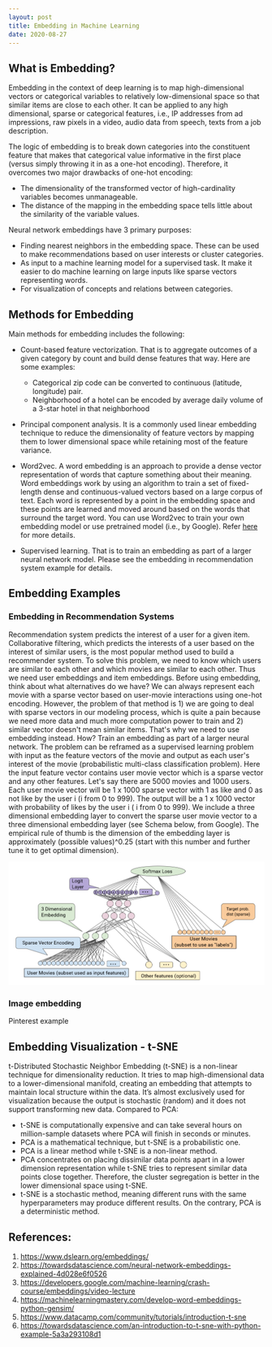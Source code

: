 ```yaml
---
layout: post
title: Embedding in Machine Learning
date: 2020-08-27
---
```


## What is Embedding?
Embedding in the context of deep learning is to map high-dimensional vectors or categorical variables to relatively low-dimensional space so that similar items are close to each other. It can be applied to any high dimensional, sparse or categorical features, i.e., IP addresses from ad impressions, raw pixels in a video, audio data from speech, texts from a job description. 

The logic of embedding is to break down categories into the constituent feature that makes that categorical value informative in the first place (versus simply throwing it in as a one-hot encoding). Therefore, it overcomes two major drawbacks of one-hot encoding:
- The dimensionality of the transformed vector of high-cardinality variables becomes unmanageable.
- The distance of the mapping in the embedding space tells little about the similarity of the variable values.

Neural network embeddings have 3 primary purposes:
- Finding nearest neighbors in the embedding space. These can be used to make recommendations based on user interests or cluster categories.
- As input to a machine learning model for a supervised task. It make it easier to do machine learning on large inputs like sparse vectors representing words.
- For visualization of concepts and relations between categories.

## Methods for Embedding
Main methods for embedding includes the following: 

- Count-based feature vectorization. That is to aggregate outcomes of a given category by count and build dense features that way. Here are some examples:
	- Categorical zip code can be converted to continuous (latitude, longitude) pair.
	- Neighborhood of a hotel can be encoded by average daily volume of a 3-star hotel in that neighborhood

- Principal component analysis. It is a commonly used linear embedding technique to reduce the dimensionality of feature vectors by mapping them to lower dimensional space while retaining most of the feature variance. 

- Word2vec. A word embedding is an approach to provide a dense vector representation of words that capture something about their meaning. Word embeddings work by using an algorithm to train a set of fixed-length dense and continuous-valued vectors based on a large corpus of text. Each word is represented by a point in the embedding space and these points are learned and moved around based on the words that surround the target word. You can use Word2vec to train your own embedding model or use pretrained model (i.e., by Google). Refer [here](https://machinelearningmastery.com/develop-word-embeddings-python-gensim/) for more details.

- Supervised learning. That is to train an embedding as part of a larger neural network model. Please see the embedding in recommendation system example for details.

## Embedding Examples
### Embedding in Recommendation Systems
Recommendation system predicts the interest of a user for a given item. Collaborative filtering, which predicts the interests of a user based on the interest of similar users, is the most popular method used to build a recommender system. To solve this problem, we need to know which users are similar to each other and which movies are similar to each other. Thus we need user embeddings and item embeddings. Before using embedding, think about what alternatives do we have? We can always represent each movie with a sparse vector based on user-movie interactions using one-hot encoding. However, the problem of that method is 1) we are going to deal with sparse vectors in our modeling process, which is quite a pain because we need more data and much more computation power to train and 2) similar vector doesn't mean similar items. That's why we need to use embedding instead. How? Train an embedding as part of a larger neural network. The problem can be reframed as a supervised learning problem with input as the feature vectors of the movie and output as each user's interest of the movie (probabilistic multi-class classification problem). Here the input feature vector contains user movie vector which is a sparse vector and any other features. Let's say there are 5000 movies and 1000 users. Each user movie vector will be 1 x 1000 sparse vector with 1 as like and 0 as not like by the user i (i from 0 to 999). The output will be a 1 x 1000 vector with probability of likes by the user i ( i from 0 to 999). We include a three dimensional embedding layer to convert the sparse user movie vector to a three dimensional embedding layer (see Schema below, from Google). The empirical rule of thumb is the dimension of the embedding layer is approximately (possible values)^0.25 (start with this number and further tune it to get optimal dimension).


![](/assets/2020-08-28-09-42-13.png)


### Image embedding
Pinterest example


## Embedding Visualization - t-SNE
t-Distributed Stochastic Neighbor Embedding (t-SNE) is a non-linear technique for dimensionality reduction. It tries to map high-dimensional data to a lower-dimensional manifold, creating an embedding that attempts to maintain local structure within the data. It’s almost exclusively used for visualization because the output is stochastic (random) and it does not support transforming new data. Compared to PCA:
- t-SNE is computationally expensive and can take several hours on million-sample datasets where PCA will finish in seconds or minutes.
- PCA is a mathematical technique, but t-SNE is a probabilistic one.
- PCA is a linear method while t-SNE is a non-linear method.
- PCA concentrates on placing dissimilar data points apart in a lower dimension representation while t-SNE tries to represent similar data points close together. Therefore, the cluster segregation is better in the lower dimensional space using t-SNE.
- t-SNE is a stochastic method, meaning different runs with the same hyperparameters may produce different results. On the contrary, PCA is a deterministic method. 

## References:
1. https://www.dslearn.org/embeddings/
2. https://towardsdatascience.com/neural-network-embeddings-explained-4d028e6f0526
3. https://developers.google.com/machine-learning/crash-course/embeddings/video-lecture
4. https://machinelearningmastery.com/develop-word-embeddings-python-gensim/
5. https://www.datacamp.com/community/tutorials/introduction-t-sne
6. https://towardsdatascience.com/an-introduction-to-t-sne-with-python-example-5a3a293108d1
